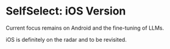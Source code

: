 # SelfSelect: iOS Version

Current focus remains on Android and the fine-tuning of LLMs.

iOS is definitely on the radar and to be revisited.
